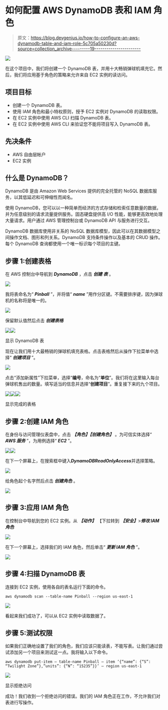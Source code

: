 # 如何配置 AWS DynamoDB 表和 IAM 角色

> 原文：<https://blog.devgenius.io/how-to-configure-an-aws-dynamodb-table-and-iam-role-5c705a50230d?source=collection_archive---------19----------------------->

![](img/72f1bfa2e7370a8dd93a8273ea89c2d7.png)

在这个项目中，我们将创建一个 DynamoDB 表，并用十大畅销弹球机填充它。然后，我们将应用基于角色的策略来允许来自 EC2 实例的读访问。

## 项目目标

*   创建一个 DynamoDB 表。
*   使用 IAM 角色和最小特权原则，授予 EC2 实例对 DynamoDB 的读取权限。
*   在 EC2 实例中使用 AWS CLI 扫描 DynamoDB 表。
*   在 EC2 实例中使用 AWS CLI 来验证您不能将项目写入 DynamoDB 表。

## 先决条件

*   AWS 自由层帐户
*   EC2 实例

## 什么是 DynamoDB？

DynamoDB 是由 Amazon Web Services 提供的完全托管的 NoSQL 数据库服务，以其低延迟和可伸缩性而闻名。

使用 DynamoDB，您可以以一种简单而经济的方式存储和检索任意数量的数据，并为任意级别的请求流量提供服务。固态硬盘提供高 I/O 性能，能够更高效地处理大量请求。用户通过 AWS 管理控制台或 DynamoDB API 与服务进行交互。

DynamoDB 数据库使用非关系的 NoSQL 数据库模型，因此可以在其数据模型之间操作文档、图形和列关系。DynamoDB 支持条件操作以及基本的 CRUD 操作。每个 DynamoDB 查询都使用一个唯一标识每个项目的主键。

## 步骤 1:创建表格

在 AWS 控制台中导航到 ***DynamoDB*** ，点击 ***创建*** ***表*** 。

![](img/5862a91a3956be7c2edbfbec7f3e9eb3.png)

我将表命名为“ ***Pinball*** ”，并将值“ ***name*** ”用作分区键。不需要排序键，因为弹球机的名称将是唯一的。

![](img/8fea513ba1ac9c43d9e776433080a3d6.png)

保留默认值然后点击 ***创建表格***

![](img/10e8abce859766e90df612225867956d.png)![](img/5dc6583b211a3363c2290c0294c77e91.png)

显示 DynamoDB 表

现在让我们用十大最畅销的弹球机填充表格。点击表格然后从操作下拉菜单中选择“ ***创建项目*** ”。

![](img/bc914c0a5a0ea5a28a579607403f4757.png)

点击“添加新属性”下拉菜单，选择“**编号**，命名为“**单位**”。我们将在这里输入每台弹球机售出的数量。填写适当的信息并选择“**创建项目**”。重复接下来的九个项目。

![](img/e32b74373b667d484381a0090c32403c.png)![](img/77dc4683e50641c840435df89358fcda.png)![](img/86a344bd1d46543027d580b736171d9e.png)

显示完成的表格

## 步骤 2:创建 IAM 角色

在身份与访问管理仪表盘中，点击 ***【角色】******【创建角色】*** 。为可信实体选择“ ***AWS 服务*** ”，为用例选择“ ***EC2*** ”。

![](img/ea42ba38f19f2997b8a5266a05fceb6c.png)![](img/297b75742b9ad11cc8e4a5c86ce10abd.png)

在下一个屏幕上，在搜索框中键入***DynamoDBReadOnlyAccess***并选择策略。

![](img/a0425428479a8a0995aeb2dca64e1005.png)

给角色起个名字然后点击 ***创建角色*** 。

![](img/d140e066a0de91f25c7582827f1f5632.png)

## 步骤 3:应用 IAM 角色

在控制台中导航到您的 EC2 实例。从 ***【动作】*** 【下拉转到 ***【安全】***>***修改 IAM 角色***

![](img/2f8914fb855ef596688eb16b936ced15.png)

在下一个屏幕上，选择我们的 IAM 角色，然后单击“ ***更新 IAM 角色*** ”。

![](img/cde959cff0000ad80150db886fac01a7.png)

## 步骤 4:扫描 DynamoDB 表

连接到 EC2 实例，使用各自的表名运行下面的命令。

```
aws dynamodb scan --table-name Pinball --region us-east-1
```

![](img/14c2974a21c6e3a936ab07ad60c347b4.png)

看起来我们成功了，可以从 EC2 实例中读取数据了。

## 步骤 5:测试权限

如果我们正确地设置了我们的角色，我们应该只能读表，不能写表。让我们通过尝试添加另一个项目来测试这一点。我将输入以下命令。

```
aws dynamodb put-item — table-name Pinball — item ‘{“name”: {“S”: “Twilight Zone”},”units”: {“N”: “15235”}}’ — region us-east-1
```

![](img/4e4fe182060cd8bd267dad89931c9e89.png)

显示拒绝访问

成功！我们收到一个拒绝访问的错误。我们的 IAM 角色正在工作，不允许我们对表进行写操作。
